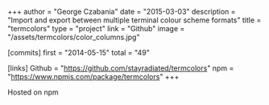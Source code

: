 +++
author = "George Czabania"
date = "2015-03-03"
description = "Import and export between multiple terminal colour scheme formats"
title = "termcolors"
type = "project"
link = "Github"
image = "/assets/termcolors/color_columns.jpg"

[commits]
    first = "2014-05-15"
    total = "49"

[links]
    Github = "https://github.com/stayradiated/termcolors"
    npm = "https://www.npmjs.com/package/termcolors"
+++

Hosted on npm

